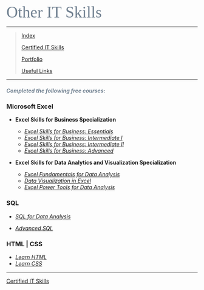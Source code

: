 <span style="font-family:Papyrus; font-size:3em; color:SlateGray;">Other IT Skills</span>

---

> [Index](index.md)
> 
> [Certified IT Skills](certified_skills.md)
>
> [Portfolio](portfolio.md)
> 
> [Useful Links](links.md)
<!---
> [About](about.md)
--->
---
<!--

-->

<h5 style='color:SlateGray;'><i>Completed the following free courses:</i></h5>

### Microsoft Excel

* **Excel Skills for Business Specialization**

  * _[Excel Skills for Business: Essentials](excel_skills_for_business_essentials.md)_
  * _[Excel Skills for Business: Intermediate I](excel_skills_for_business_intermediate_1.md)_
  * _[Excel Skills for Business: Intermediate II](excel_skills_for_business_intermediate_2.md)_
  * _[Excel Skills for Business: Advanced](excel_skills_for_business_advanced.md)_

* **Excel Skills for Data Analytics and Visualization Specialization**

  * _[Excel Fundamentals for Data Analysis](excel_fundamentals_for_data_analysis.md)_
  * _[Data Visualization in Excel](data_visualization_in_excel.md)_
  * _[Excel Power Tools for Data Analysis](excel_power_tools_for_data_analysis.md)_

<!---
### Python

* _[Python for Data Analysis](other_skills_docs/python_for_data_analysis.md)_

### R Language

* _[Learn-R](other_skills_docs/learn_R.md)_
--->

### SQL

* _[SQL for Data Analysis](other_skills_docs/sql_for_data_analysis.md)_

* _[Advanced SQL](other_skills_docs/advanced_sql.md)_

### HTML | CSS

* _[Learn HTML](other_skills_docs/learn_html.md)_
* _[Learn CSS](other_skills_docs/learn_css.md)_

<!---
### Java

* _[Learn Java](other_skills_docs/learn_java.md)_
--->
<hr>

[Certified IT Skills](certified_skills.md)

